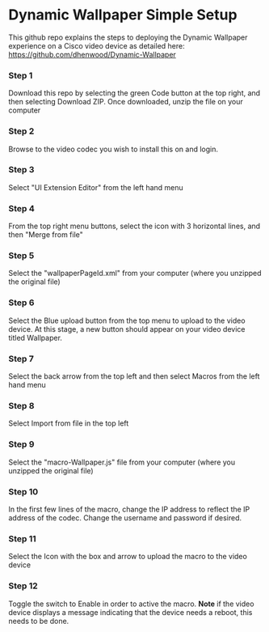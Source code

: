 # Dynamic Wallpaper Simple Setup

This github repo explains the steps to deploying the Dynamic Wallpaper experience on a Cisco video device as detailed here: https://github.com/dhenwood/Dynamic-Wallpaper

### Step 1
Download this repo by selecting the green Code button at the top right, and then selecting Download ZIP. Once downloaded, unzip the file on your computer

### Step 2
Browse to the video codec you wish to install this on and login.

### Step 3
Select "UI Extension Editor" from the left hand menu

### Step 4
From the top right menu buttons, select the icon with 3 horizontal lines, and then "Merge from file"

### Step 5
Select the "wallpaperPageId.xml" from your computer (where you unzipped the original file)

### Step 6
Select the Blue upload button from the top menu to upload to the video device. At this stage, a new button should appear on your video device titled Wallpaper.

### Step 7
Select the back arrow from the top left and then select Macros from the left hand menu

### Step 8
Select Import from file in the top left

### Step 9
Select the "macro-Wallpaper.js" file from your computer (where you unzipped the original file)

### Step 10
In the first few lines of the macro, change the IP address to reflect the IP address of the codec. Change the username and password if desired.

### Step 11
Select the Icon with the box and arrow to upload the macro to the video device

### Step 12
Toggle the switch to Enable in order to active the macro. **Note** if the video device displays a message indicating that the device needs a reboot, this needs to be done. 
